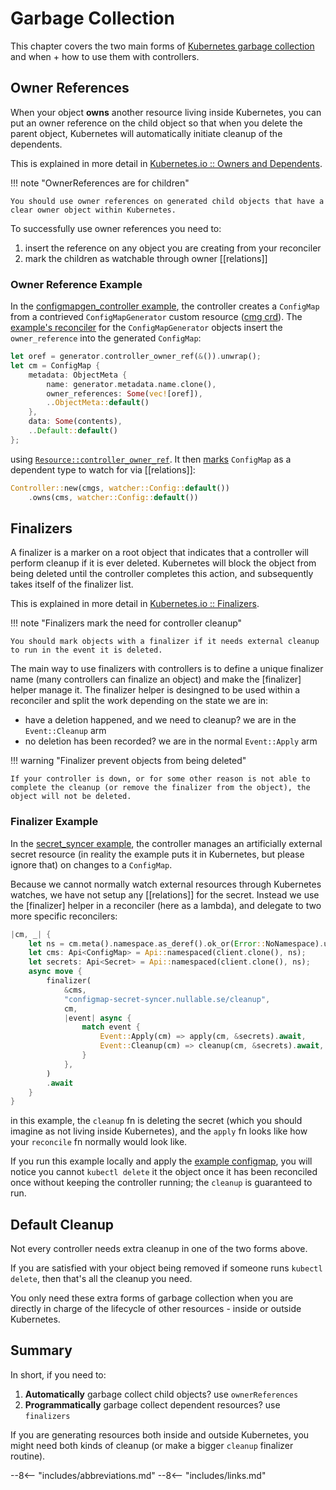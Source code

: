# Garbage Collection

This chapter covers the two main forms of [Kubernetes garbage collection](https://kubernetes.io/docs/concepts/architecture/garbage-collection/) and when + how to use them with controllers.

## Owner References
When your object __owns__ another resource living inside Kubernetes, you can put an owner reference on the child object so that when you delete the parent object, Kubernetes will automatically initiate cleanup of the dependents.

This is explained in more detail in [Kubernetes.io :: Owners and Dependents](https://kubernetes.io/docs/concepts/overview/working-with-objects/owners-dependents/).

!!! note "OwnerReferences are for children"

    You should use owner references on generated child objects that have a clear owner object within Kubernetes.

To successfully use owner references you need to:

1. insert the reference on any object you are creating from your reconciler
2. mark the children as watchable through owner [[relations]]

### Owner Reference Example
In the [configmapgen_controller example](https://github.com/kube-rs/kube/blob/main/examples/configmapgen_controller.rs), the controller creates a `ConfigMap` from a contrieved `ConfigMapGenerator` custom resource ([cmg crd](https://github.com/kube-rs/kube/blob/main/examples/configmapgen_controller_crd.yaml)). The [example's reconciler](https://github.com/kube-rs/kube/blob/83368df52a4845e06edbb9b4b3246c3807bb711a/examples/configmapgen_controller.rs#L37-L73) for the `ConfigMapGenerator` objects insert the `owner_reference` into the generated `ConfigMap`:

```rust
let oref = generator.controller_owner_ref(&()).unwrap();
let cm = ConfigMap {
    metadata: ObjectMeta {
        name: generator.metadata.name.clone(),
        owner_references: Some(vec![oref]),
        ..ObjectMeta::default()
    },
    data: Some(contents),
    ..Default::default()
};
```

using [`Resource::controller_owner_ref`](https://docs.rs/kube/latest/kube/trait.Resource.html#method.controller_owner_ref). It then [marks](https://github.com/kube-rs/kube/blob/83368df52a4845e06edbb9b4b3246c3807bb711a/examples/configmapgen_controller.rs#L108C11-L109) `ConfigMap` as a dependent type to watch for via [[relations]]:

```rust
Controller::new(cmgs, watcher::Config::default())
    .owns(cms, watcher::Config::default())
```

## Finalizers
A finalizer is a marker on a root object that indicates that a controller will perform cleanup if it is ever deleted. Kubernetes will block the object from being deleted until the controller completes this action, and subsequently takes itself of the finalizer list.

This is explained in more detail in [Kubernetes.io :: Finalizers](https://kubernetes.io/docs/concepts/overview/working-with-objects/finalizers/).

!!! note "Finalizers mark the need for controller cleanup"

    You should mark objects with a finalizer if it needs external cleanup to run in the event it is deleted.

The main way to use finalizers with controllers is to define a unique finalizer name (many controllers can finalize an object) and make the [finalizer] helper manage it. The finalizer helper is desingned to be used within a reconciler and split the work depending on the state we are in:

- have a deletion happened, and we need to cleanup? we are in the `Event::Cleanup` arm
- no deletion has been recorded? we are in the normal `Event::Apply` arm


!!! warning "Finalizer prevent objects from being deleted"

    If your controller is down, or for some other reason is not able to complete the cleanup (or remove the finalizer from the object), the object will not be deleted.

### Finalizer Example

In the [secret_syncer example](https://github.com/kube-rs/kube/blob/main/examples/secret_syncer.rs), the controller manages an artificially external secret resource (in reality the example puts it in Kubernetes, but please ignore that) on changes to a `ConfigMap`.

Because we cannot normally watch external resources through Kubernetes watches, we have not setup any [[relations]] for the secret. Instead we use the [finalizer] helper in a reconciler (here as a lambda), and delegate to two more specific reconcilers:

```rust
|cm, _| {
    let ns = cm.meta().namespace.as_deref().ok_or(Error::NoNamespace).unwrap();
    let cms: Api<ConfigMap> = Api::namespaced(client.clone(), ns);
    let secrets: Api<Secret> = Api::namespaced(client.clone(), ns);
    async move {
        finalizer(
            &cms,
            "configmap-secret-syncer.nullable.se/cleanup",
            cm,
            |event| async {
                match event {
                    Event::Apply(cm) => apply(cm, &secrets).await,
                    Event::Cleanup(cm) => cleanup(cm, &secrets).await,
                }
            },
        )
        .await
    }
}
```

in this example, the `cleanup` fn is deleting the secret (which you should imagine as not living inside Kubernetes), and the `apply` fn looks like how your `reconcile` fn normally would look like.

If you run this example locally and apply the [example configmap](https://github.com/kube-rs/kube/blob/main/examples/secret_syncer_configmap.yaml), you will notice you cannot `kubectl delete` it the object once it has been reconciled once without keeping the controller running; the `cleanup` is guaranteed to run.

## Default Cleanup

Not every controller needs extra cleanup in one of the two forms above.

If you are satisfied with your object being removed if someone runs `kubectl delete`, then that's all the cleanup you need.

You only need these extra forms of garbage collection when you are directly in charge of the lifecycle of other resources - inside or outside Kubernetes.

## Summary

In short, if you need to:

1. __Automatically__ garbage collect child objects? use `ownerReferences`
2. __Programmatically__ garbage collect dependent resources? use `finalizers`

If you are generating resources both inside and outside Kubernetes, you might need both kinds of cleanup (or make a bigger `cleanup` finalizer routine).


--8<-- "includes/abbreviations.md"
--8<-- "includes/links.md"
